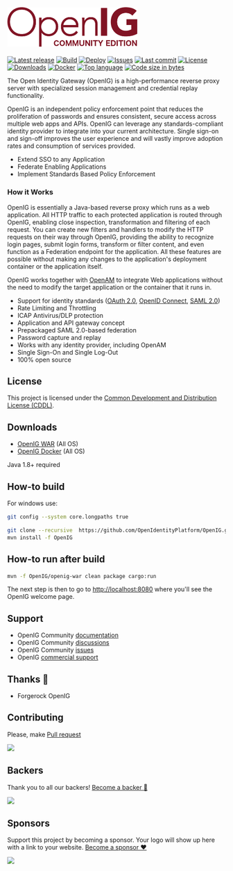 ## <img alt="OpenIG Logo" src="https://github.com/OpenIdentityPlatform/OpenIG/raw/master/logo.png" width="300"/>
[![Latest release](https://img.shields.io/github/release/OpenIdentityPlatform/OpenIG.svg)](https://github.com/OpenIdentityPlatform/OpenIG/releases)
[![Build](https://github.com/OpenIdentityPlatform/OpenIG/actions/workflows/build.yml/badge.svg)](https://github.com/OpenIdentityPlatform/OpenIG/actions/workflows/build.yml)
[![Deploy](https://github.com/OpenIdentityPlatform/OpenIG/actions/workflows/deploy.yml/badge.svg)](https://github.com/OpenIdentityPlatform/OpenIG/actions/workflows/deploy.yml)
[![Issues](https://img.shields.io/github/issues/OpenIdentityPlatform/OpenIG.svg)](https://github.com/OpenIdentityPlatform/OpenIG/issues)
[![Last commit](https://img.shields.io/github/last-commit/OpenIdentityPlatform/OpenIG.svg)](https://github.com/OpenIdentityPlatform/OpenIG/commits/master)
[![License](https://img.shields.io/badge/license-CDDL-blue.svg)](https://github.com/OpenIdentityPlatform/OpenIG/blob/master/LICENSE.md)
[![Downloads](https://img.shields.io/github/downloads/OpenIdentityPlatform/OpenIG/total.svg)](https://github.com/OpenIdentityPlatform/OpenIG/releases)
[![Docker](https://img.shields.io/docker/pulls/openidentityplatform/openig.svg)](https://hub.docker.com/r/openidentityplatform/openig)
[![Top language](https://img.shields.io/github/languages/top/OpenIdentityPlatform/OpenIG.svg)](https://github.com/OpenIdentityPlatform/OpenIG)
[![Code size in bytes](https://img.shields.io/github/languages/code-size/OpenIdentityPlatform/OpenIG.svg)](https://github.com/OpenIdentityPlatform/OpenIG)

The Open Identity Gateway (OpenIG) is a high-performance reverse proxy server with specialized session management and credential replay functionality.

OpenIG is an independent policy enforcement point that reduces the proliferation of passwords and ensures consistent, secure access across multiple web apps and APIs. OpenIG can leverage any standards-compliant identity provider to integrate into your current architecture. Single sign-on and sign-off improves the user experience and will vastly improve adoption rates and consumption of services provided.
* Extend SSO to any Application
* Federate Enabling Applications
* Implement Standards Based Policy Enforcement

### How it Works
OpenIG is essentially a Java-based reverse proxy which runs as a web application. All HTTP traffic to each protected application is routed through OpenIG, enabling close inspection, transformation and filtering of each request. You can create new filters and handlers to modify the HTTP requests on their way through OpenIG, providing the ability to recognize login pages, submit login forms, transform or filter content, and even function as a Federation endpoint for the application. All these features are possible without making any changes to the application's deployment container or the application itself.

OpenIG works together with [OpenAM](https://github.com/OpenIdentityPlatform/OpenAM/blob/master/README.md) to integrate Web applications without the need to
modify the target application or the container that it runs in.

* Support for identity standards ([OAuth 2.0](https://tools.ietf.org/html/rfc6749), [OpenID Connect](http://openid.net/specs/openid-connect-core-1_0.html), [SAML 2.0](http://saml.xml.org/saml-specifications))
* Rate Limiting and Throttling
* ICAP Antivirus/DLP protection
* Application and API gateway concept
* Prepackaged SAML 2.0-based federation
* Password capture and replay
* Works with any identity provider, including OpenAM
* Single Sign-On and Single Log-Out
* 100% open source

## License
This project is licensed under the [Common Development and Distribution License (CDDL)](https://github.com/OpenIdentityPlatform/OpenIG/blob/master/LICENSE.md). 

## Downloads 
* [OpenIG WAR](https://github.com/OpenIdentityPlatform/OpenIG/releases) (All OS)
* [OpenIG Docker](https://hub.docker.com/r/openidentityplatform/openig/) (All OS)

Java 1.8+ required

## How-to build
For windows use:
```bash
git config --system core.longpaths true
```

```bash
git clone --recursive  https://github.com/OpenIdentityPlatform/OpenIG.git
mvn install -f OpenIG
```

## How-to run after build
```bash
mvn -f OpenIG/openig-war clean package cargo:run
```
The next step is then to go to [http://localhost:8080](http://localhost:8080) where you'll see the OpenIG welcome page.

## Support
* OpenIG Community [documentation](https://github.com/OpenIdentityPlatform/OpenIG/wiki)
* OpenIG Community [discussions](https://github.com/OpenIdentityPlatform/OpenIG/discussions)
* OpenIG Community [issues](https://github.com/OpenIdentityPlatform/OpenIG/issues)
* OpenIG [commercial support](https://github.com/OpenIdentityPlatform/.github/wiki/Approved-Vendor-List)

## Thanks 🥰
* Forgerock OpenIG

## Contributing
Please, make [Pull request](https://github.com/OpenIdentityPlatform/OpenIG/pulls)

<a href="https://opencollective.com/OpenIG/tiers" target="_blank">
  <!--img src="https://contributors-img.web.app/image?repo=OpenIdentityPlatform/OpenIG" /-->
  <img src="https://opencollective.com/OpenIG/contributors.svg?width=890&button=true" />
</a>

## Backers
Thank you to all our backers! [Become a backer 🙏](https://opencollective.com/OpenIG/tiers)

<a href="https://opencollective.com/OpenIG/tiers" target="_blank">
 <img src="https://opencollective.com/OpenIG/backers.svg?width=890">
</a>

## Sponsors
Support this project by becoming a sponsor. Your logo will show up here with a link to your website. [Become a sponsor ❤️](https://opencollective.com/OpenIG/tiers)

<a href="https://opencollective.com/OpenIG/tiers" target="_blank">
 <img src="https://opencollective.com/OpenIG/sponsors.svg?width=890">
</a>
